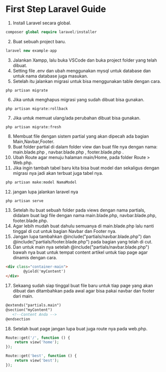 # First Step Laravel Guide

1. Install Laravel secara global.
```php
composer global require laravel/installer
```

2. Buat sebuah project baru.
```php
laravel new example-app
```

3. Jalankan Xampp, lalu buka VSCode dan buka project folder yang telah dibuat.
4. Setting file .env dan ubah menggunakan mysql untuk database dan untuk nama database juga masukan.
5. Setelah itu jalankan migrasi untuk bisa menggunakan table dengan cara.
```blade
php artisan migrate
```

6. Jika untuk menghapus migrasi yang sudah dibuat bisa gunakan.
```blade
php artisan migrate:rollback
```

7. Jika untuk memuat ulang/ada perubahan dibuat bisa gunakan.
```blade
php artisan migrate:fresh
```

8. Membuat file dengan sistem partial yang akan dipecah ada bagian Main,Navbar,Footer.
9. Buat folder partial di dalam folder view dan buat file nya dengan nama: main.blade.php , navbar.blade.php , footer.blade.php .
10. Ubah Route agar menuju halaman main/Home, pada folder Route > Web.php.
11. Jika ingin tambah tabel baru kita bisa buat model dan sekaligus dengan migrasi nya jadi akan terbuat juga tabel nya.
```php
php artisan make:model NamaModel
```

12. jangan lupa jalankan laravel nya
```php
php artisan serve
```

13. Setelah itu buat sebuah folder pada views dengan nama partials, didalam buat lagi file dengan nama main.blade.php, navbar.blade.php, footer.blade.php.
14. Agar lebih mudah buat dahulu semuanya di main.blade.php lalu nanti tinggal di cut untuk bagian Navbar dan Footer nya.
15. Jangan lupa tambahkan @include("partials/navbar.blade.php") dan @include("partials/footer.blade.php") pada bagian yang telah di cut.
16. Dan untuk main nya setelah @include("partials/navbar.blade.php") bawah nya buat untuk tempat content artikel untuk tiap page agar dinamis dengan cara.
```html
<div class="container-main">
        @yield('myContent')
</div>
```

17. Sekaang sudah siap tinggal buat file baru untuk tiap page yang akan dibuat dan ditambahkan pada awal agar bisa pakai navbar dan footer dari main.
```html
@extends("partials.main")
@section("myContent")
   <!--Content Anda -->
@endsection
```

18. Setelah buat page jangan lupa buat juga route nya pada web.php.
```php
Route::get('/', function () {
    return view('home');
});

Route::get('best', function () {
    return view('best');
});
```
